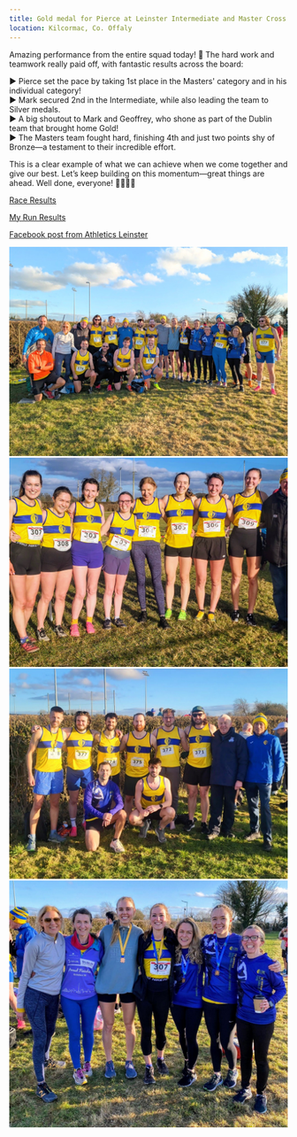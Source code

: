 ```yaml
---
title: Gold medal for Pierce at Leinster Intermediate and Master Cross Country Championships
location: Kilcormac, Co. Offaly
---
```


Amazing performance from the entire squad today! 🏅 The hard work and teamwork really paid off, with fantastic results across the board:

▶️ Pierce set the pace by taking 1st place in the Masters' category and in his individual category!<br>
▶️ Mark secured 2nd in the Intermediate, while also leading the team to Silver medals.<br>
▶️ A big shoutout to Mark and Geoffrey, who shone as part of the Dublin team that brought home Gold!<br>
▶️ The Masters team fought hard, finishing 4th and just two points shy of Bronze—a testament to their incredible effort.<br>

This is a clear example of what we can achieve when we come together and give our best. Let’s keep building on this momentum—great things are ahead. Well done, everyone! 👏🏃🏽‍♂️


<a href="/races/2025-01-18-Leinster-Inter-Master-XC/" target="_blank" rel="noopener noreferrer">Race Results</a>

<a href="https://myrunresults.com/events/leinster_intermediate__masters_xc_championships_2025/5623/results" target="_blank" rel="noopener noreferrer">My Run Results</a>

<a href="https://www.facebook.com/share/p/12D7PLMmC7m/?mibextid=wwXIfr" target="_blank" rel="noopener noreferrer">Facebook post from Athletics Leinster</a>

<!--
<a href="https://www.instagram.com/p/C2YQ0eas7J8/" target="_blank" rel="noopener noreferrer">Instagram</a>

-->

<img src="/assets/images/races/2025/2025-01-18_LeinsterXC_01.jpg" class="img-fluid" alt="LVAC Group Photo">
<img src="/assets/images/races/2025/2025-01-18_LeinsterXC_02.jpg" class="img-fluid" alt="LVAC Group Photo">
<img src="/assets/images/races/2025/2025-01-18_LeinsterXC_03.jpg" class="img-fluid" alt="LVAC Group Photo">
<img src="/assets/images/races/2025/2025-01-18_LeinsterXC_04.jpg" class="img-fluid" alt="LVAC Group Photo">


